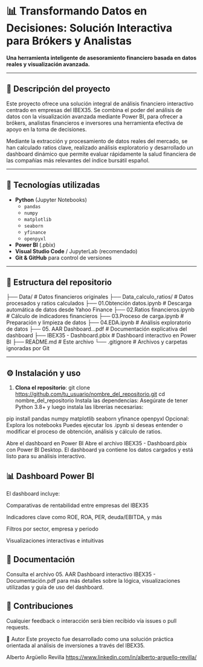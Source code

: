 # 📊 Transformando Datos en Decisiones: Solución Interactiva para Brókers y Analistas

**Una herramienta inteligente de asesoramiento financiero basada en datos reales y visualización avanzada.**

---

## 🚀 Descripción del proyecto

Este proyecto ofrece una solución integral de análisis financiero interactivo centrado en empresas del IBEX35. Se combina el poder del análisis de datos con la visualización avanzada mediante Power BI, para ofrecer a brókers, analistas financieros e inversores una herramienta efectiva de apoyo en la toma de decisiones.

Mediante la extracción y procesamiento de datos reales del mercado, se han calculado ratios clave, realizado análisis exploratorio y desarrollado un dashboard dinámico que permite evaluar rápidamente la salud financiera de las compañías más relevantes del índice bursátil español.

---

## 🧰 Tecnologías utilizadas

- **Python** (Jupyter Notebooks)
  - `pandas`
  - `numpy`
  - `matplotlib`
  - `seaborn`
  - `yfinance`
  - `openpyxl`
- **Power BI** (.pbix)
- **Visual Studio Code** / JupyterLab (recomendado)
- **Git & GitHub** para control de versiones

---

## 📁 Estructura del repositorio

  ├── Data/ # Datos financieros originales
  ├── Data_calculo_ratios/ # Datos procesados y ratios calculados
  ├── 01.Obtención datos.ipynb # Descarga automática de datos desde Yahoo Finance
  ├── 02.Ratios financieros.ipynb # Cálculo de indicadores financieros
  ├── 03.Proceso de carga.ipynb # Preparación y limpieza de datos
  ├── 04.EDA.ipynb # Análisis exploratorio de datos
  ├── 05. AAR Dashboard...pdf # Documentación explicativa del dashboard
  ├── IBEX35 - Dashboard.pbix # Dashboard interactivo en Power BI
  ├── README.md # Este archivo
  └── .gitignore # Archivos y carpetas ignoradas por Git

---

## ⚙️ Instalación y uso

1. **Clona el repositorio**:
   git clone https://github.com/tu_usuario/nombre_del_repositorio.git
   cd nombre_del_repositorio
Instala las dependencias:
Asegúrate de tener Python 3.8+ y luego instala las librerías necesarias:

pip install pandas numpy matplotlib seaborn yfinance openpyxl
Opcional: Explora los notebooks
Puedes ejecutar los .ipynb si deseas entender o modificar el proceso de obtención, análisis y cálculo de ratios.

Abre el dashboard en Power BI
Abre el archivo IBEX35 - Dashboard.pbix con Power BI Desktop. El dashboard ya contiene los datos cargados y está listo para su análisis interactivo.

## 📊 Dashboard Power BI
El dashboard incluye:

Comparativas de rentabilidad entre empresas del IBEX35

Indicadores clave como ROE, ROA, PER, deuda/EBITDA, y más

Filtros por sector, empresa y periodo

Visualizaciones interactivas e intuitivas

##  📝 Documentación
Consulta el archivo 05. AAR Dashboard interactivo IBEX35 - Documentación.pdf para más detalles sobre la lógica, visualizaciones utilizadas y guía de uso del dashboard.

## 🤝 Contribuciones
Cualquier feedback o interacción será bien recibido vía issues o pull requests.

👤 Autor
Este proyecto fue desarrollado como una solución práctica orientada al análisis de inversiones a través del IBEX35.

Alberto Argüello Revilla
https://www.linkedin.com/in/alberto-arguello-revilla/
